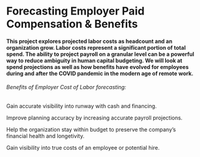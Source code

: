 # Forecasting Employer Paid Compensation & Benefits

#### This project explores projected labor costs as headcount and an organization grow. Labor costs represent a significant portion of total spend. The ability to project payroll on a granular level can be a powerful way to reduce ambiguity in human capital budgeting. We will look at spend projections as well as how benefits have evolved for employees during and after the COVID pandemic in the modern age of remote work.

###### Benefits of Employer Cost of Labor forecasting:
Gain accurate visibility into runway with cash and financing.<p>Improve planning accuracy by increasing accurate payroll projections.<p>Help the organization stay within budget to preserve the company’s financial health and longetivity.<p>Gain visibility into true costs of an employee or potential hire.


